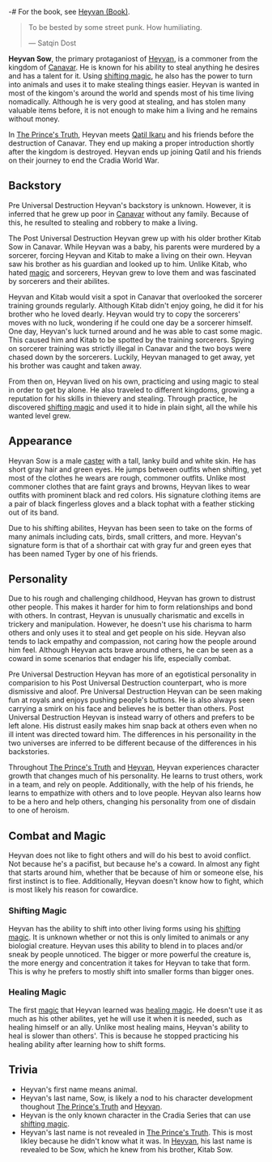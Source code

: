 -# For the book, see [Heyvan (Book)](/heyvan-(book)).

<InfoBox
  label="Heyvan Sow"
  :content="{
    '': [
      { key: 'Name', value: 'Heyvan Sow' },
      { key: 'Aliases', value: 'Tyger' },
      { key: 'Kingdom of Origin', value: 'Canavar', valueLink: 'canavar' },
      { key: 'Relatives', value: 'Kitab Sow (brother)' },
    ],
    'Combat': [
      { key: 'Magic', keyLink: 'magic', value: [ 'Shifting', 'Healing' ] },
      { key: 'Weapon of Choice', value: 'None' },
    ],
    'Appearances': [
      { key: 'First appearance', value: 'The Prince\'s Truth', valueLink: 'the-prince\'s-truth' },
      { key: 'Last appearance', value: 'Heyvan', valueLink: 'heyvan-(book)' },
    ],
    'Physical description': [
      { key: 'Species', keyLink: 'species', value: 'Caster' },
      { key: 'Gender', value: 'Male' },
    ],
  }"
/>

> To be bested by some street punk. How humiliating.
>
> ― Satqin Dost

**Heyvan Sow**, the primary protaganiost of [Heyvan](/heyvan-(book)), is a commoner from the kingdom of [Canavar](/canavar). He is known for his ability to steal anything he desires and has a talent for it. Using [shifting magic](/magic#sub-magic), he also has the power to turn into animals and uses it to make stealing things easier. Heyvan is wanted in most of the kingom's around the world and spends most of his time living nomadically. Although he is very good at stealing, and has stolen many valuable items before, it is not enough to make him a living and he remains without money.

In [The Prince's Truth](/the-prince's-truth), Heyvan meets [Qatil Ikaru](/qatil-ikaru) and his friends before the destruction of Canavar. They end up making a proper introduction shortly after the kingdom is destroyed. Heyvan ends up joining Qatil and his friends on their journey to end the Cradia World War.

<TableOfContents
  :contents="[
    { text: 'backstory' },
    { text: 'appearance' },
    { text: 'personality' },
    { text: 'culture' },
    {
      text: 'combat-and-magic',
      children: [
        { text: 'shifting-magic' },
        { text: 'healing-magic' },
      ],
    },
    { text: 'trivia' }
  ]"
/>

## Backstory

Pre Universal Destruction Heyvan's backstory is unknown. However, it is inferred that he grew up poor in [Canavar](/canavar) without any family. Because of this, he resulted to stealing and robbery to make a living.

The Post Universal Destruction Heyvan grew up with his older brother Kitab Sow in Canavar. While Heyvan was a baby, his parents were murdered by a sorcerer, forcing Heyvan and Kitab to make a living on their own. Heyvan saw his brother as his guardian and looked up to him. Unlike Kitab, who hated [magic](/magic) and sorcerers, Heyvan grew to love them and was fascinated by sorcerers and their abilites.

Heyvan and Kitab would visit a spot in Canavar that overlooked the sorcerer training grounds regularly. Although Kitab didn't enjoy going, he did it for his brother who he loved dearly. Heyvan would try to copy the sorcerers' moves with no luck, wondering if he could one day be a sorcerer himself. One day, Heyvan's luck turned around and he was able to cast some magic. This caused him and Kitab to be spotted by the training sorcerers. Spying on sorcerer training was strictly illegal in Canavar and the two boys were chased down by the sorcerers. Luckily, Heyvan managed to get away, yet his brother was caught and taken away.

From then on, Heyvan lived on his own, practicing and using magic to steal in order to get by alone. He also traveled to different kingdoms, growing a reputation for his skills in thievery and stealing. Through practice, he discovered [shifting magic](/magic#sub-magic) and used it to hide in plain sight, all the while his wanted level grew.

## Appearance

Heyvan Sow is a male [caster](/species#casters) with a tall, lanky build and white skin. He has short gray hair and green eyes. He jumps between outfits when shifting, yet most of the clothes he wears are rough, commoner outfits. Unlike most commoner clothes that are faint grays and browns, Heyvan likes to wear outfits with prominent black and red colors. His signature clothing items are a pair of black fingerless gloves and a black tophat with a feather sticking out of its band.

Due to his shifting abilites, Heyvan has been seen to take on the forms of many animals including cats, birds, small critters, and more. Heyvan's signature form is that of a shorthair cat with gray fur and green eyes that has been named Tyger by one of his friends.

## Personality

Due to his rough and challenging childhood, Heyvan has grown to distrust other people. This makes it harder for him to form relationships and bond with others. In contrast, Heyvan is unusually charismatic and excells in trickery and manipulation. However, he doesn't use his charisma to harm others and only uses it to steal and get people on his side. Heyvan also tends to lack empathy and compassion, not caring how the people around him feel. Although Heyvan acts brave around others, he can be seen as a coward in some scenarios that endager his life, especially combat.

Pre Universal Destruction Heyvan has more of an egotistical personality in comparision to his Post Universal Destruction counterpart, who is more dismissive and aloof. Pre Universal Destruction Heyvan can be seen making fun at royals and enjoys pushing people's buttons. He is also always seen carrying a smirk on his face and believes he is better than others. Post Universal Destruction Heyvan is instead warry of others and prefers to be left alone. His distrust easily makes him snap back at others even when no ill intent was directed toward him. The differences in his personaility in the two universes are inferred to be different because of the differences in his backstories.

Throughout [The Prince's Truth](/the-prince's-truth) and [Heyvan](/heyvan-(book)), Heyvan experiences character growth that changes much of his personality. He learns to trust others, work in a team, and rely on people. Additionally, with the help of his friends, he learns to empathize with others and to love people. Heyvan also learns how to be a hero and help others, changing his personality from one of disdain to one of heroism.

## Combat and Magic

Heyvan does not like to fight others and will do his best to avoid conflict. Not because he's a pacifist, but because he's a coward. In almost any fight that starts around him, whether that be because of him or someone else, his first instinct is to flee. Additionally, Heyvan doesn't know how to fight, which is most likely his reason for cowardice.

### Shifting Magic

Heyvan has the ability to shift into other living forms using his [shifting magic](/magic#sub-magic). It is unknown whether or not this is only limited to animals or any biologial creature. Heyvan uses this ability to blend in to places and/or sneak by people unnoticed. The bigger or more powerful the creature is, the more energy and concentration it takes for Heyvan to take that form. This is why he prefers to mostly shift into smaller forms than bigger ones.

### Healing Magic

The first [magic](/magic) that Heyvan learned was [healing magic](/magic#core-magic). He doesn't use it as much as his other abilites, yet he will use it when it is needed, such as healing himself or an ally. Unlike most healing mains, Heyvan's ability to heal is slower than others'. This is because he stopped practicing his healing ability after learning how to shift forms.

## Trivia

* Heyvan's first name means animal.
* Heyvan's last name, Sow, is likely a nod to his character development thoughout [The Prince's Truth](/the-prince's-truth) and [Heyvan](/heyvan-(book)).
* Heyvan is the only known character in the Cradia Series that can use [shifting magic](/magic#sub-magic).
* Heyvan's last name is not revealed in [The Prince's Truth](/the-prince's-truth). This is most likley because he didn't know what it was. In [Heyvan](/heyvan-(book)), his last name is revealed to be Sow, which he knew from his brother, Kitab Sow.